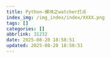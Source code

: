 ```yaml
---
title: Python-模块之watcher打点
index_img: /img_index/index/XXXX.png
tags: []
categories: []
abbrlink: 31232
date: 2025-08-20 18:58:51
updated: 2025-08-20 18:58:51
---
```

